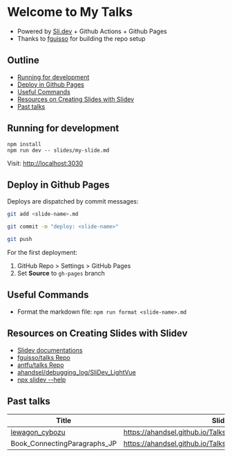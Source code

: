 # Welcome to My Talks

  * Powered by [Sli.dev](https://sli.dev) + Github Actions + Github Pages
  * Thanks to [fguisso](https://github.com/fguisso/talks) for building the repo setup

## Outline <!-- omit in toc -->
<!-- markdownlint-disable MD007 -->
* [Running for development](#running-for-development)
* [Deploy in Github Pages](#deploy-in-github-pages)
* [Useful Commands](#useful-commands)
* [Resources on Creating Slides with Slidev](#resources-on-creating-slides-with-slidev)
* [Past talks](#past-talks)
<!-- markdownlint-enable MD007 -->

## Running for development

```shell
npm install
npm run dev -- slides/my-slide.md
```

Visit: <http://localhost:3030>

## Deploy in Github Pages

Deploys are dispatched by commit messages:

```bash
git add <slide-name>.md

git commit -m "deploy: <slide-name>"

git push
```

For the first deployment:
  1. GitHub Repo > Settings > GitHub Pages
  2. Set **Source** to `gh-pages` branch

## Useful Commands

  * Format the markdown file: `npm run format <slide-name>.md`

## Resources on Creating Slides with Slidev

  * [Slidev documentations](https://sli.dev/)
  * [fguisso/talks Repo](https://github.com/fguisso/talks)
  * [antfu/talks Repo](https://github.com/antfu/talks)
  * [ahandsel/debugging_log/SliDev_LightVue](https://github.com/ahandsel/debugging_log/tree/master/SliDev_LightVue)
  * [npx slidev --help](https://github.com/ahandsel/debugging_log/blob/master/SliDev_LightVue/SliDev_Basic/SliDev_Help.md#npx-slidev---help)

## Past talks

| Title                               | Slides Link                                        |
| ----------------------------------- | -------------------------------------------------- |
| [lewagon_cybozu](lewagon_cybozu.md) | <https://ahandsel.github.io/Talks/lewagon_cybozu/> |
| Book_ConnectingParagraphs_JP | <https://ahandsel.github.io/Talks/Book_ConnectingParagraphs_JP/> |
